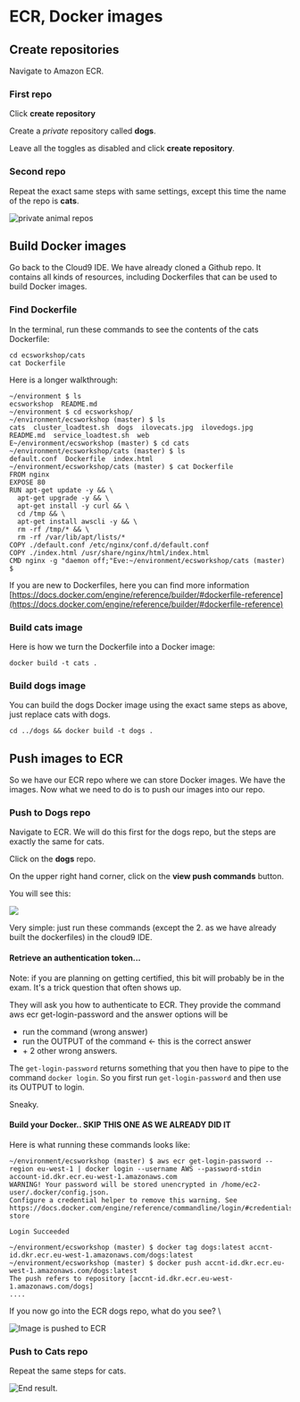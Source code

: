 # ECR, Docker images

## Create repositories

Navigate to Amazon ECR.&#x20;

### First repo

Click **create repository**

Create a _private_ repository called **dogs**.

Leave all the toggles as disabled and click **create repository**.

### Second repo

Repeat the exact same steps with same settings, except this time the name of the repo is **cats**.

![private animal repos](<../../../../.gitbook/assets/image (19).png>)

## Build Docker images

Go back to the Cloud9 IDE. We have already cloned a Github repo. It contains all kinds of resources, including Dockerfiles that can be used to build Docker images.&#x20;

### Find Dockerfile

In the terminal, run these commands to see the contents of the cats Dockerfile:

```
cd ecsworkshop/cats
cat Dockerfile
```

Here is a longer walkthrough:

```
~/environment $ ls
ecsworkshop  README.md
~/environment $ cd ecsworkshop/  
~/environment/ecsworkshop (master) $ ls
cats  cluster_loadtest.sh  dogs  ilovecats.jpg  ilovedogs.jpg  README.md  service_loadtest.sh  web
E~/environment/ecsworkshop (master) $ cd cats
~/environment/ecsworkshop/cats (master) $ ls
default.conf  Dockerfile  index.html
~/environment/ecsworkshop/cats (master) $ cat Dockerfile
FROM nginx
EXPOSE 80
RUN apt-get update -y && \
  apt-get upgrade -y && \
  apt-get install -y curl && \
  cd /tmp && \
  apt-get install awscli -y && \
  rm -rf /tmp/* && \
  rm -rf /var/lib/apt/lists/*
COPY ./default.conf /etc/nginx/conf.d/default.conf
COPY ./index.html /usr/share/nginx/html/index.html
CMD nginx -g "daemon off;"Eve:~/environment/ecsworkshop/cats (master) $ 
```

If you are new to Dockerfiles, here you can find more information [https://docs.docker.com/engine/reference/builder/#dockerfile-reference](https://docs.docker.com/engine/reference/builder/#dockerfile-reference)

### Build cats image

Here is how we turn the Dockerfile into a Docker image:

```
docker build -t cats . 
```

### Build dogs image

You can build the dogs Docker image using the exact same steps as above, just replace cats with dogs.&#x20;

```
cd ../dogs && docker build -t dogs .
```

## Push images to ECR

So we have our ECR repo where we can store Docker images. We have the images. Now what we need to do is to push our images into our repo.&#x20;

### Push to Dogs repo

Navigate to ECR. We will do this first for the dogs repo, but the steps are exactly the same for cats.&#x20;

Click on the **dogs** repo.&#x20;

On the upper right hand corner, click on the **view push commands** button.&#x20;

You will see this:

![](<../../../../.gitbook/assets/image (242).png>)

Very simple: just run these commands (except the 2. as we have already built the dockerfiles) in the cloud9 IDE.&#x20;

#### Retrieve an authentication token...&#x20;

Note: if you are planning on getting certified, this bit will probably be in the exam. It's a trick question that often shows up.&#x20;

They will ask you how to authenticate to ECR. They provide the command aws ecr get-login-password and the answer options will be

* run the command (wrong answer)
* run the OUTPUT of the command  <- this is the correct answer&#x20;
* \+ 2 other wrong answers.

The `get-login-password` returns something that you then have to pipe to the command `docker login`. So you first run `get-login-password` and then use its OUTPUT to login.

Sneaky.

#### Build your Docker.. SKIP THIS ONE AS WE ALREADY DID IT

Here is what running these commands looks like:

```
~/environment/ecsworkshop (master) $ aws ecr get-login-password --region eu-west-1 | docker login --username AWS --password-stdin account-id.dkr.ecr.eu-west-1.amazonaws.com
WARNING! Your password will be stored unencrypted in /home/ec2-user/.docker/config.json.
Configure a credential helper to remove this warning. See
https://docs.docker.com/engine/reference/commandline/login/#credentials-store

Login Succeeded

~/environment/ecsworkshop (master) $ docker tag dogs:latest accnt-id.dkr.ecr.eu-west-1.amazonaws.com/dogs:latest
~/environment/ecsworkshop (master) $ docker push accnt-id.dkr.ecr.eu-west-1.amazonaws.com/dogs:latest
The push refers to repository [accnt-id.dkr.ecr.eu-west-1.amazonaws.com/dogs]
....
```

If you now go into the ECR dogs repo, what do you see? \


![Image is pushed to ECR](<../../../../.gitbook/assets/image (448).png>)

### Push to Cats repo

Repeat the same steps for cats.&#x20;

![End result.](<../../../../.gitbook/assets/image (220).png>)

